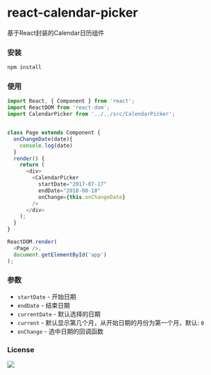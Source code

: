 # react-calendar-picker
基于React封装的Calendar日历组件

### 安装

```bash
npm install
```

### 使用

```javascript
import React, { Component } from 'react';
import ReactDOM from 'react-dom';
import CalendarPicker from '../../src/CalendarPicker';


class Page extends Component {
  onChangeDate(date){
    console.log(date)
  }
  render() {
    return (
      <div>
        <CalendarPicker
          startDate="2017-07-17"
          endDate="2018-08-18"
          onChange={this.onChangeDate}
        />
      </div>
    );
  }
}

ReactDOM.render(
  <Page />,
  document.getElementById('app')
);

```


### 参数

- `startDate` - 开始日期
- `endDate` - 结束日期
- `currentDate` - 默认选择的日期
- `current` - 默认显示第几个月，从开始日期的月份为第一个月，默认: `0`
- `onChange` - 选中日期的回调函数


### License

[![](https://img.shields.io/badge/license-MIT-blue.svg)](https://opensource.org/licenses/mit-license.php) 
